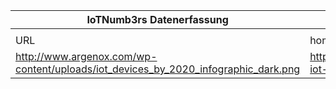 |IoTNumb3rs Datenerfassung|||||||||||
| ---- | ---- | ---- | ---- | ---- | ---- | ---- | ---- | ---- | ---- | ---- |
||||||||||||
|URL|home_url|filename|device_class|device_count|market_class|market_volume|prognosis_year|publication_year|authorship_class|Dropbox folder|
|http://www.argenox.com/wp-content/uploads/iot_devices_by_2020_infographic_dark.png|http://www.argenox.com/wifi-iot-connectivity/|file9_iot_devices_by_2020_infographic_dark.png||||||||MariaMarg/20181211-1803|
